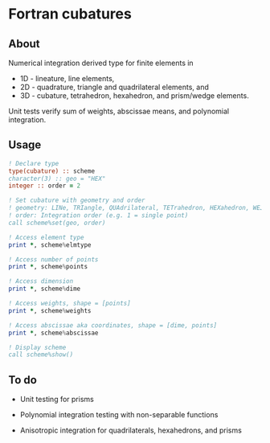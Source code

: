# Fortran cubatures

## About

Numerical integration derived type for finite elements in

- 1D - lineature, line elements,
- 2D - quadrature, triangle and quadrilateral elements, and
- 3D - cubature, tetrahedron, hexahedron, and prism/wedge elements.

Unit tests verify sum of weights, abscissae means, and polynomial integration.

## Usage

```fortran
! Declare type
type(cubature) :: scheme
character(3) :: geo = "HEX"
integer :: order = 2

! Set cubature with geometry and order
! geometry: LINe, TRIangle, QUAdrilateral, TETrahedron, HEXahedron, WEJ (prism)
! order: Integration order (e.g. 1 = single point)
call scheme%set(geo, order)

! Access element type
print *, scheme%elmtype

! Access number of points
print *, scheme%points

! Access dimension
print *, scheme%dime

! Access weights, shape = [points]
print *, scheme%weights

! Access abscissae aka coordinates, shape = [dime, points]
print *, scheme%abscissae

! Display scheme
call scheme%show()
```

## To do

- Unit testing for prisms

- Polynomial integration testing with non-separable functions

- Anisotropic integration for quadrilaterals, hexahedrons, and prisms
